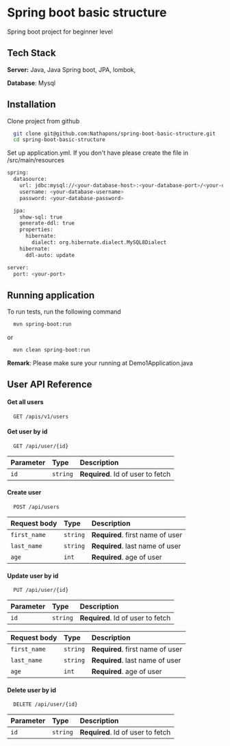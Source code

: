 
# Spring boot basic structure

Spring boot project for beginner level


## Tech Stack

**Server:** Java, Java Spring boot, JPA, lombok,

**Database**: Mysql


## Installation

Clone project from github

```bash
  git clone git@github.com:Nathapons/spring-boot-basic-structure.git
  cd spring-boot-basic-structure
```

Set up application.yml. If you don't have please create the file in /src/main/resources

```bash
spring:
  datasource:
    url: jdbc:mysql://<your-database-host>:<your-database-port>/<your-database-name>
    username: <your-database-username>
    password: <your-database-password>

  jpa:
    show-sql: true
    generate-ddl: true
    properties:
      hibernate:
        dialect: org.hibernate.dialect.MySQL8Dialect
    hibernate:
      ddl-auto: update

server:
  port: <your-port>
```
## Running application

To run tests, run the following command

```bash
  mvn spring-boot:run
```

or

```bash
  mvn clean spring-boot:run
```

**Remark**: Please make sure your running at Demo1Application.java
## User API Reference

#### Get all users

```http
  GET /apis/v1/users
```

#### Get user by id

```http
  GET /api/user/{id}
```

| Parameter | Type     | Description                       |
| :-------- | :------- | :-------------------------------- |
| `id`      | `string` | **Required**. Id of user to fetch |

#### Create user

```http
  POST /api/users
```

| Request body | Type     | Description                       |
| :-------- | :------- | :-------------------------------- |
| `first_name`      | `string` | **Required**. first name of user |
| `last_name`      | `string` | **Required**. last name of user |
| `age`      | `int` | **Required**. age of user |

#### Update user by id
```http
  PUT /api/user/{id}
```

| Parameter | Type     | Description                       |
| :-------- | :------- | :-------------------------------- |
| `id`      | `string` | **Required**. Id of user to fetch |

| Request body | Type     | Description                       |
| :-------- | :------- | :-------------------------------- |
| `first_name`      | `string` | **Required**. first name of user |
| `last_name`      | `string` | **Required**. last name of user |
| `age`      | `int` | **Required**. age of user |

#### Delete user by id
```http
  DELETE /api/user/{id}
```

| Parameter | Type     | Description                       |
| :-------- | :------- | :-------------------------------- |
| `id`      | `string` | **Required**. Id of user to fetch |